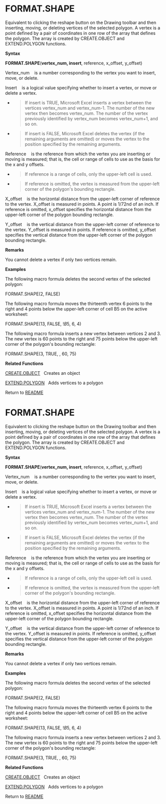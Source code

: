 # FORMAT.SHAPE

Equivalent to clicking the reshape button on the Drawing toolbar and
then inserting, moving, or deleting vertices of the selected polygon. A
vertex is a point defined by a pair of coordinates in one row of the
array that defines the polygon. The array is created by CREATE.OBJECT
and EXTEND.POLYGON functions.

**Syntax**

**FORMAT.SHAPE**(**vertex\_num, insert**, reference, x\_offset,
y\_offset)

Vertex\_num&nbsp;&nbsp;&nbsp;&nbsp;is a number corresponding to the
vertex you want to insert, move, or delete.

Insert&nbsp;&nbsp;&nbsp;&nbsp;is a logical value specifying whether to
insert a vertex, or move or delete a vertex.

  - > If insert is TRUE, Microsoft Excel inserts a vertex between the
    > vertices vertex\_num and vertex\_num-1. The number of the new
    > vertex then becomes vertex\_num. The number of the vertex
    > previously identified by vertex\_num becomes vertex\_num+1, and so
    > on.

  - > If insert is FALSE, Microsoft Excel deletes the vertex (if the
    > remaining arguments are omitted) or moves the vertex to the
    > position specified by the remaining arguments.


Reference&nbsp;&nbsp;&nbsp;&nbsp;is the reference from which the vertex
you are inserting or moving is measured; that is, the cell or range of
cells to use as the basis for the x and y offsets.

  - > If reference is a range of cells, only the upper-left cell is
    > used.

  - > If reference is omitted, the vertex is measured from the
    > upper-left corner of the polygon's bounding rectangle.


X\_offset&nbsp;&nbsp;&nbsp;&nbsp;is the horizontal distance from the
upper-left corner of reference to the vertex. X\_offset is measured in
points. A point is 1/72nd of an inch. If reference is omitted, x\_offset
specifies the horizontal distance from the upper-left corner of the
polygon bounding rectangle.

Y\_offset&nbsp;&nbsp;&nbsp;&nbsp;is the vertical distance from the
upper-left corner of reference to the vertex. Y\_offset is measured in
points. If reference is omitted, y\_offset specifies the vertical
distance from the upper-left corner of the polygon bounding rectangle.

**Remarks**

You cannot delete a vertex if only two vertices remain.

**Examples**

The following macro formula deletes the second vertex of the selected
polygon:

FORMAT.SHAPE(2, FALSE)

The following macro formula moves the thirteenth vertex 6 points to the
right and 4 points below the upper-left corner of cell B5 on the active
worksheet:

FORMAT.SHAPE(13, FALSE, \!$B$5, 6, 4)

The following macro formula inserts a new vertex between vertices 2 and
3. The new vertex is 60 points to the right and 75 points below the
upper-left corner of the polygon's bounding rectangle:

FORMAT.SHAPE(3, TRUE, , 60, 75)

**Related Functions**

[CREATE.OBJECT](CREATE.OBJECT.md)&nbsp;&nbsp;&nbsp;Creates an object

[EXTEND.POLYGON](EXTEND.POLYGON.md)&nbsp;&nbsp;&nbsp;Adds vertices to a polygon



Return to [README](README.md#F)

# FORMAT.SHAPE

Equivalent to clicking the reshape button on the Drawing toolbar and
then inserting, moving, or deleting vertices of the selected polygon. A
vertex is a point defined by a pair of coordinates in one row of the
array that defines the polygon. The array is created by CREATE.OBJECT
and EXTEND.POLYGON functions.

**Syntax**

**FORMAT.SHAPE**(**vertex\_num, insert**, reference, x\_offset,
y\_offset)

Vertex\_num&nbsp;&nbsp;&nbsp;&nbsp;is a number corresponding to the
vertex you want to insert, move, or delete.

Insert&nbsp;&nbsp;&nbsp;&nbsp;is a logical value specifying whether to
insert a vertex, or move or delete a vertex.

  - > If insert is TRUE, Microsoft Excel inserts a vertex between the
    > vertices vertex\_num and vertex\_num-1. The number of the new
    > vertex then becomes vertex\_num. The number of the vertex
    > previously identified by vertex\_num becomes vertex\_num+1, and so
    > on.

  - > If insert is FALSE, Microsoft Excel deletes the vertex (if the
    > remaining arguments are omitted) or moves the vertex to the
    > position specified by the remaining arguments.


Reference&nbsp;&nbsp;&nbsp;&nbsp;is the reference from which the vertex
you are inserting or moving is measured; that is, the cell or range of
cells to use as the basis for the x and y offsets.

  - > If reference is a range of cells, only the upper-left cell is
    > used.

  - > If reference is omitted, the vertex is measured from the
    > upper-left corner of the polygon's bounding rectangle.


X\_offset&nbsp;&nbsp;&nbsp;&nbsp;is the horizontal distance from the
upper-left corner of reference to the vertex. X\_offset is measured in
points. A point is 1/72nd of an inch. If reference is omitted, x\_offset
specifies the horizontal distance from the upper-left corner of the
polygon bounding rectangle.

Y\_offset&nbsp;&nbsp;&nbsp;&nbsp;is the vertical distance from the
upper-left corner of reference to the vertex. Y\_offset is measured in
points. If reference is omitted, y\_offset specifies the vertical
distance from the upper-left corner of the polygon bounding rectangle.

**Remarks**

You cannot delete a vertex if only two vertices remain.

**Examples**

The following macro formula deletes the second vertex of the selected
polygon:

FORMAT.SHAPE(2, FALSE)

The following macro formula moves the thirteenth vertex 6 points to the
right and 4 points below the upper-left corner of cell B5 on the active
worksheet:

FORMAT.SHAPE(13, FALSE, \!$B$5, 6, 4)

The following macro formula inserts a new vertex between vertices 2 and
3. The new vertex is 60 points to the right and 75 points below the
upper-left corner of the polygon's bounding rectangle:

FORMAT.SHAPE(3, TRUE, , 60, 75)

**Related Functions**

[CREATE.OBJECT](CREATE.OBJECT.md)&nbsp;&nbsp;&nbsp;Creates an object

[EXTEND.POLYGON](EXTEND.POLYGON.md)&nbsp;&nbsp;&nbsp;Adds vertices to a polygon



Return to [README](README.md#F)

